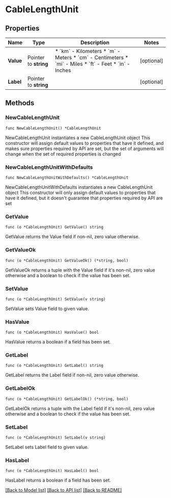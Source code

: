 # CableLengthUnit

## Properties

Name | Type | Description | Notes
------------ | ------------- | ------------- | -------------
**Value** | Pointer to **string** | * &#x60;km&#x60; - Kilometers * &#x60;m&#x60; - Meters * &#x60;cm&#x60; - Centimeters * &#x60;mi&#x60; - Miles * &#x60;ft&#x60; - Feet * &#x60;in&#x60; - Inches | [optional] 
**Label** | Pointer to **string** |  | [optional] 

## Methods

### NewCableLengthUnit

`func NewCableLengthUnit() *CableLengthUnit`

NewCableLengthUnit instantiates a new CableLengthUnit object
This constructor will assign default values to properties that have it defined,
and makes sure properties required by API are set, but the set of arguments
will change when the set of required properties is changed

### NewCableLengthUnitWithDefaults

`func NewCableLengthUnitWithDefaults() *CableLengthUnit`

NewCableLengthUnitWithDefaults instantiates a new CableLengthUnit object
This constructor will only assign default values to properties that have it defined,
but it doesn't guarantee that properties required by API are set

### GetValue

`func (o *CableLengthUnit) GetValue() string`

GetValue returns the Value field if non-nil, zero value otherwise.

### GetValueOk

`func (o *CableLengthUnit) GetValueOk() (*string, bool)`

GetValueOk returns a tuple with the Value field if it's non-nil, zero value otherwise
and a boolean to check if the value has been set.

### SetValue

`func (o *CableLengthUnit) SetValue(v string)`

SetValue sets Value field to given value.

### HasValue

`func (o *CableLengthUnit) HasValue() bool`

HasValue returns a boolean if a field has been set.

### GetLabel

`func (o *CableLengthUnit) GetLabel() string`

GetLabel returns the Label field if non-nil, zero value otherwise.

### GetLabelOk

`func (o *CableLengthUnit) GetLabelOk() (*string, bool)`

GetLabelOk returns a tuple with the Label field if it's non-nil, zero value otherwise
and a boolean to check if the value has been set.

### SetLabel

`func (o *CableLengthUnit) SetLabel(v string)`

SetLabel sets Label field to given value.

### HasLabel

`func (o *CableLengthUnit) HasLabel() bool`

HasLabel returns a boolean if a field has been set.


[[Back to Model list]](../README.md#documentation-for-models) [[Back to API list]](../README.md#documentation-for-api-endpoints) [[Back to README]](../README.md)


